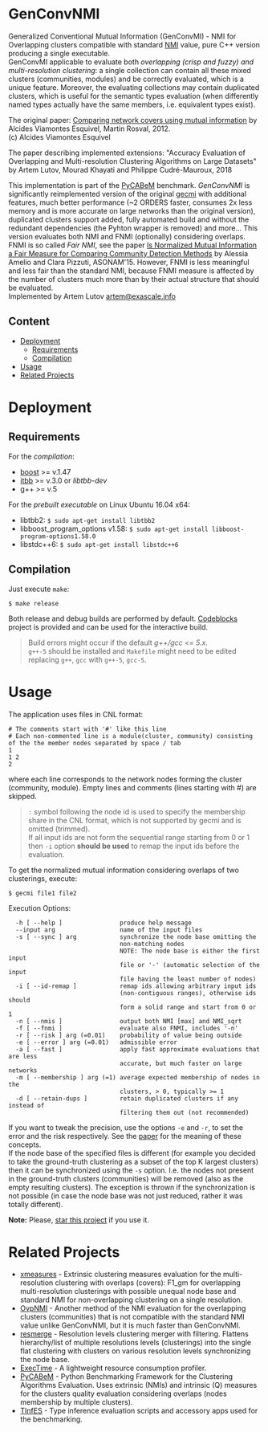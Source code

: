 # GenConvNMI
Generalized Conventional Mutual Information (GenConvMI) - NMI for Overlapping clusters compatible with standard [NMI](http://www.cs.plu.edu/courses/csce436/art%202.pdf) value, pure C++ version producing a single executable.  
GenConvMI applicable to evaluate both *overlapping (crisp and fuzzy) and multi-resolution clustering*: a single collection can contain all these mixed clusters (communities, modules) and be correctly evaluated, which is a unique feature. Moreover, the evaluating collections may contain duplicated clusters, which is useful for the semantic types evaluation (when differently named types actually have the same members, i.e. equivalent types exist).

The original paper: [Comparing network covers using mutual information](https://arxiv.org/abs/1202.0425) by Alcides Viamontes Esquivel, Martin Rosval, 2012.  
(c) Alcides Viamontes Esquivel

The paper describing implemented extensions: "Accuracy Evaluation of Overlapping and Multi-resolution Clustering Algorithms on Large Datasets" by Artem Lutov, Mourad Khayati and Philippe
Cudré-Mauroux, 2018

This implementation is part of the [PyCABeM](https://github.com/eXascaleInfolab/PyCABeM) benchmark. *GenConvNMI* is significantly reimplemented version of the original [gecmi](https://bitbucket.org/dsign/gecmi) with additional features, much better performance (~2 ORDERS faster, consumes 2x less memory and is more accurate on large networks than the original version), duplicated clusters support added, fully automated build and without the redundant dependencies (the Pyhton wrapper is removed) and more... This version evaluates both NMI and FNMI (optionally) considering overlaps.  
FNMI is so called *Fair NMI*, see the paper [Is Normalized Mutual Information a Fair Measure for Comparing Community Detection Methods](http://ieeexplore.ieee.org/document/7403755/) by Alessia Amelio and Clara Pizzuti, ASONAM'15. However, FNMI is less meaningful and less fair than the standard NMI, because FNMI measure is affected by the number of clusters much more than by their actual structure that should be evaluated.  
Implemented by Artem Lutov <artem@exascale.info>  

## Content
- [Deployment](#deployment)
	- [Requirements](#requirements)
	- [Compilation](#compilation)
- [Usage](#usage)
- [Related Projects](#related-projects)

# Deployment
## Requirements
For the *compilation*:
- [boost](http://www.boost.org/boost) >= v.1.47
- [itbb](http://threadingbuildingblocks.org/itbb) >= v.3.0 or *libtbb-dev*
- g++ >= v.5

For the *prebuilt executable* on Linux Ubuntu 16.04 x64:
- libtbb2:  `$ sudo apt-get install libtbb2`
- libboost_program_options v1.58:  `$ sudo apt-get install libboost-program-options1.58.0`
- libstdc++6: `$ sudo apt-get install libstdc++6`

## Compilation

Just execute `make`:
```
$ make release
```
Both release and debug builds are performed by default. [Codeblocks](http://www.codeblocks.org/) project is provided and can be used for the interactive build.

> Build errors might occur if the default *g++/gcc <= 5.x*.  
`g++-5` should be installed and `Makefile` might need to be edited replacing `g++`, `gcc` with `g++-5`, `gcc-5`.

# Usage

The application uses files in CNL format:

```
# The comments start with '#' like this line
# Each non-commented line is a module(cluster, community) consisting of the the member nodes separated by space / tab
1
1 2
2
```
where each line corresponds to the network nodes forming the cluster (community, module). Empty lines and comments (lines starting with #) are skipped.
> `:` symbol following the node id is used to specify the membership share in the CNL format, which is not supported by gecmi and is omitted (trimmed).  
If all input ids are not form the sequential range starting from 0 or 1 then `-i` option **should be used** to remap the input ids before the evaluation.

To get the normalized mutual information considering overlaps of two clusterings, execute:

```
$ gecmi file1 file2
```

Execution Options:
```
  -h [ --help ]                produce help message
  --input arg                  name of the input files
  -s [ --sync ] arg            synchronize the node base omitting the 
                               non-matching nodes
                               NOTE: The node base is either the first input 
                               file or '-' (automatic selection of the input 
                               file having the least number of nodes)
  -i [ --id-remap ]            remap ids allowing arbitrary input ids 
                               (non-contiguous ranges), otherwise ids should 
                               form a solid range and start from 0 or 1
  -n [ --nmis ]                output both NMI [max] and NMI_sqrt
  -f [ --fnmi ]                evaluate also FNMI, includes '-n'
  -r [ --risk ] arg (=0.01)    probability of value being outside
  -e [ --error ] arg (=0.01)   admissible error
  -a [ --fast ]                apply fast approximate evaluations that are less
                               accurate, but much faster on large networks
  -m [ --membership ] arg (=1) average expected membership of nodes in the 
                               clusters, > 0, typically >= 1
  -d [ --retain-dups ]         retain duplicated clusters if any instead of 
                               filtering them out (not recommended)
```
If you want to tweak the precision, use the options `-e` and `-r`, to set the error and
the risk respectively. See the [paper](http://arxiv.org/abs/1202.0425) for the meaning of these concepts.  
If the node base of the specified files is different (for example you decided to take the ground-truth clustering as a subset of the top K largest clusters) then it can be synchronized using the `-s` option. I.e. the nodes not present in the ground-truth clusters (communities) will be removed (also as the empty resulting clusters). The exception is thrown if the synchronization is not possible (in case the node base was not just reduced, rather it was totally different).

**Note:** Please, [star this project](https://github.com/eXascaleInfolab/GenConvNMI) if you use it.

# Related Projects
- [xmeasures](https://github.com/eXascaleInfolab/xmeasures)  - Extrinsic clustering measures evaluation for the multi-resolution clustering with overlaps (covers): F1_gm for overlapping multi-resolution clusterings with possible unequal node base and standard NMI for non-overlapping clustering on a single resolution.
- [OvpNMI](https://github.com/eXascaleInfolab/OvpNMI) - Another method of the NMI evaluation for the overlapping clusters (communities) that is not compatible with the standard NMI value unlike GenConvNMI, but it is much faster than GenConvNMI.
- [resmerge](https://github.com/eXascaleInfolab/resmerge)  - Resolution levels clustering merger with filtering. Flattens hierarchy/list of multiple resolutions levels (clusterings) into the single flat clustering with clusters on various resolution levels synchronizing the node base.
- [ExecTime](https://bitbucket.org/lumais/exectime/)  - A lightweight resource consumption profiler.
- [PyCABeM](https://github.com/eXascaleInfolab/PyCABeM) - Python Benchmarking Framework for the Clustering Algorithms Evaluation. Uses extrinsic (NMIs) and intrinsic (Q) measures for the clusters quality evaluation considering overlaps (nodes membership by multiple clusters).
- [TInfES](https://github.com/eXascaleInfolab/TInfES)  - Type inference evaluation scripts and accessory apps used for the benchmarking.
